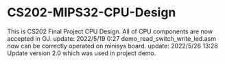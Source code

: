# CS202-MIPS32-CPU-Design
This is CS202 Final Project CPU Design.
All of CPU components are now accepted in OJ.
update: 2022/5/19 0:27 demo_read_switch_write_led.asm now can be correctly operated on minisys board.
update: 2022/5/26 13:28 Update version 2.0 which was used in project demo.
